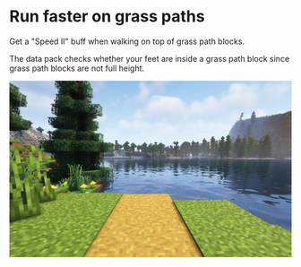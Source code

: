 # Run faster on grass paths

Get a "Speed II" buff when walking on top of grass path blocks.

The data pack checks whether your feet are inside a grass path block since grass path blocks are not full height.

![preview](./image.jpg)